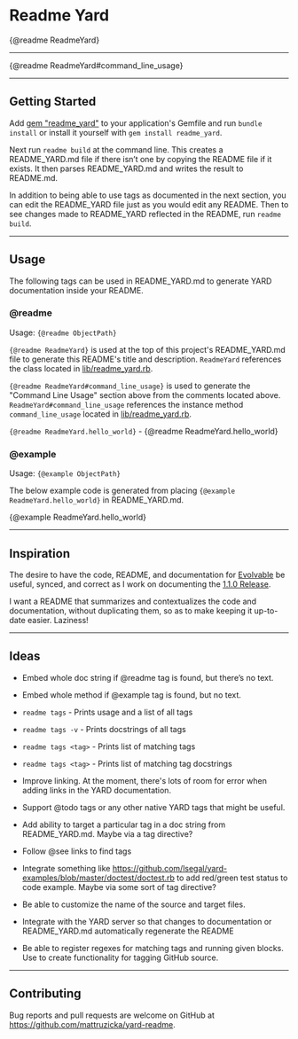 # Readme Yard

{@readme ReadmeYard}

---

{@readme ReadmeYard#command_line_usage}

---

## Getting Started

Add [gem "readme_yard"](https://rubygems.org/gems/readme_yard) to your application's Gemfile and run `bundle install` or install it yourself with `gem install readme_yard`.

Next run `readme build` at the command line. This creates a README_YARD.md file if there isn’t one by copying the README file if it exists. It then parses README_YARD.md and writes the result to README.md.

In addition to being able to use tags as documented in the next section, you can edit the README_YARD file just as you would edit any README. Then to see changes made to README_YARD reflected in the README, run `readme build`.

---

## Usage

The following tags can be used in README_YARD.md to generate YARD documentation inside your README.

### @readme

Usage: `{@readme ObjectPath}`

`{@readme ReadmeYard}` is used at the top of this project's README_YARD.md file to generate this README's title and description. `ReadmeYard` references the class located in [lib/readme_yard.rb](https://github.com/mattruzicka/readme_yard/blob/main/lib/readme_yard.rb).

`{@readme ReadmeYard#command_line_usage}` is used to generate the "Command Line Usage" section above from the comments located above. `ReadmeYard#command_line_usage` references the instance method `command_line_usage` located in [lib/readme_yard.rb](https://github.com/mattruzicka/readme_yard/blob/main/lib/readme_yard.rb).

`{@readme ReadmeYard.hello_world}` - {@readme ReadmeYard.hello_world}

### @example

Usage: `{@example ObjectPath}`

The below example code is generated from placing `{@example ReadmeYard.hello_world}` in README_YARD.md.

{@example ReadmeYard.hello_world}

---

## Inspiration

The desire to have the code, README, and documentation for [Evolvable](https://github.com/mattruzicka/evolvable) be useful, synced, and correct as I work on documenting the [1.1.0 Release](https://github.com/mattruzicka/evolvable/pull/8).

I want a README that summarizes and contextualizes the code and documentation, without duplicating them, so as to make keeping it up-to-date easier. Laziness!

---

## Ideas

- Embed whole doc string if @readme tag is found, but there’s no text.

- Embed whole method if @example tag is found, but no text.

- `readme tags` - Prints usage and a list of all tags

- `readme tags -v` - Prints docstrings of all tags

- `readme tags <tag>` - Prints list of matching tags

- `readme tags <tag>` - Prints list of matching tag docstrings

- Improve linking. At the moment, there's lots of room for error when adding links in the YARD documentation.

- Support @todo tags or any other native YARD tags that might be useful.

- Add ability to target a particular tag in a doc string from README_YARD.md. Maybe via a tag directive?

- Follow @see links to find tags

- Integrate something like https://github.com/lsegal/yard-examples/blob/master/doctest/doctest.rb to add red/green test status to code example. Maybe via some sort of tag directive?

- Be able to customize the name of the source and target files.

- Integrate with the YARD server so that changes to documentation or README_YARD.md automatically regenerate the README

- Be able to register regexes for matching tags and running given blocks. Use to create functionality for tagging GitHub source.

---

## Contributing

Bug reports and pull requests are welcome on GitHub at https://github.com/mattruzicka/yard-readme.
